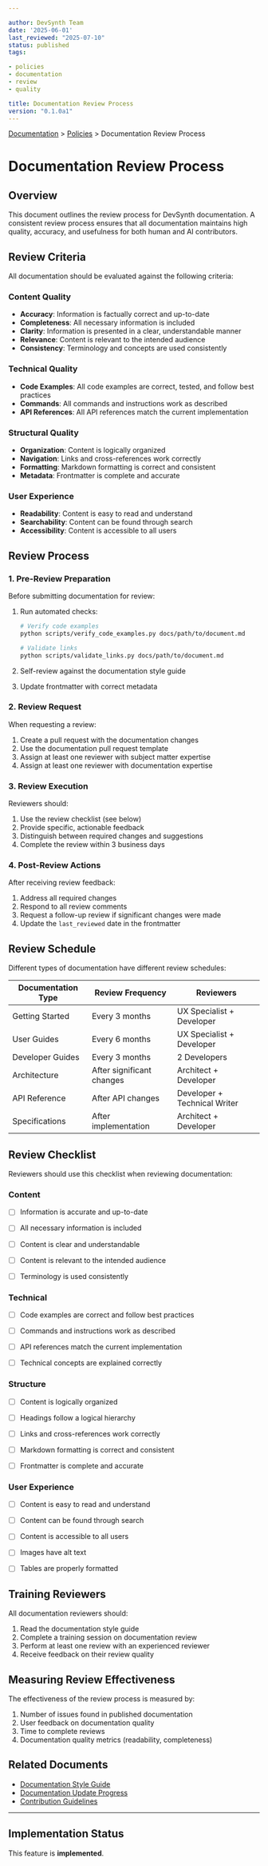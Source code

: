 ```yaml
---

author: DevSynth Team
date: '2025-06-01'
last_reviewed: "2025-07-10"
status: published
tags:

- policies
- documentation
- review
- quality

title: Documentation Review Process
version: "0.1.0a1"
---
```

<div class="breadcrumbs">
<a href="../index.md">Documentation</a> &gt; <a href="index.md">Policies</a> &gt; Documentation Review Process
</div>

# Documentation Review Process

## Overview

This document outlines the review process for DevSynth documentation. A consistent review process ensures that all documentation maintains high quality, accuracy, and usefulness for both human and AI contributors.

## Review Criteria

All documentation should be evaluated against the following criteria:

### Content Quality

- **Accuracy**: Information is factually correct and up-to-date
- **Completeness**: All necessary information is included
- **Clarity**: Information is presented in a clear, understandable manner
- **Relevance**: Content is relevant to the intended audience
- **Consistency**: Terminology and concepts are used consistently


### Technical Quality

- **Code Examples**: All code examples are correct, tested, and follow best practices
- **Commands**: All commands and instructions work as described
- **API References**: All API references match the current implementation


### Structural Quality

- **Organization**: Content is logically organized
- **Navigation**: Links and cross-references work correctly
- **Formatting**: Markdown formatting is correct and consistent
- **Metadata**: Frontmatter is complete and accurate


### User Experience

- **Readability**: Content is easy to read and understand
- **Searchability**: Content can be found through search
- **Accessibility**: Content is accessible to all users


## Review Process

### 1. Pre-Review Preparation

Before submitting documentation for review:

1. Run automated checks:

   ```bash
   # Verify code examples
   python scripts/verify_code_examples.py docs/path/to/document.md

   # Validate links
   python scripts/validate_links.py docs/path/to/document.md
   ```

2. Self-review against the documentation style guide
3. Update frontmatter with correct metadata


### 2. Review Request

When requesting a review:

1. Create a pull request with the documentation changes
2. Use the documentation pull request template
3. Assign at least one reviewer with subject matter expertise
4. Assign at least one reviewer with documentation expertise


### 3. Review Execution

Reviewers should:

1. Use the review checklist (see below)
2. Provide specific, actionable feedback
3. Distinguish between required changes and suggestions
4. Complete the review within 3 business days


### 4. Post-Review Actions

After receiving review feedback:

1. Address all required changes
2. Respond to all review comments
3. Request a follow-up review if significant changes were made
4. Update the `last_reviewed` date in the frontmatter


## Review Schedule

Different types of documentation have different review schedules:

| Documentation Type | Review Frequency | Reviewers |
|-------------------|------------------|-----------|
| Getting Started | Every 3 months | UX Specialist + Developer |
| User Guides | Every 6 months | UX Specialist + Developer |
| Developer Guides | Every 3 months | 2 Developers |
| Architecture | After significant changes | Architect + Developer |
| API Reference | After API changes | Developer + Technical Writer |
| Specifications | After implementation | Architect + Developer |

## Review Checklist

Reviewers should use this checklist when reviewing documentation:

### Content

- [ ] Information is accurate and up-to-date
- [ ] All necessary information is included
- [ ] Content is clear and understandable
- [ ] Content is relevant to the intended audience
- [ ] Terminology is used consistently


### Technical

- [ ] Code examples are correct and follow best practices
- [ ] Commands and instructions work as described
- [ ] API references match the current implementation
- [ ] Technical concepts are explained correctly


### Structure

- [ ] Content is logically organized
- [ ] Headings follow a logical hierarchy
- [ ] Links and cross-references work correctly
- [ ] Markdown formatting is correct and consistent
- [ ] Frontmatter is complete and accurate


### User Experience

- [ ] Content is easy to read and understand
- [ ] Content can be found through search
- [ ] Content is accessible to all users
- [ ] Images have alt text
- [ ] Tables are properly formatted


## Training Reviewers

All documentation reviewers should:

1. Read the documentation style guide
2. Complete a training session on documentation review
3. Perform at least one review with an experienced reviewer
4. Receive feedback on their review quality


## Measuring Review Effectiveness

The effectiveness of the review process is measured by:

1. Number of issues found in published documentation
2. User feedback on documentation quality
3. Time to complete reviews
4. Documentation quality metrics (readability, completeness)


## Related Documents

- [Documentation Style Guide](documentation_style_guide.md)
- [Documentation Update Progress](../DOCUMENTATION_UPDATE_PROGRESS.md)
- [Contribution Guidelines](../../CONTRIBUTING.md)


---
## Implementation Status

This feature is **implemented**.
